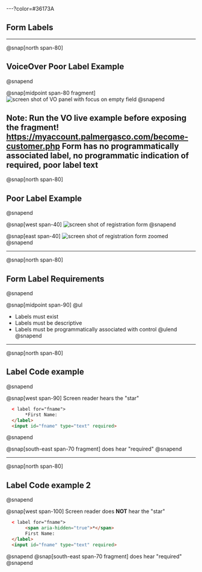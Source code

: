 ---?color=#36173A

## Form Labels

---
@snap[north span-80]
## VoiceOver Poor Label Example
@snapend

@snap[midpoint span-80 fragment]
![screen shot of VO panel with focus on empty field](assets/img/techniques/form-labels/form-label-poor-VO.png)
@snapend

Note: Run the VO live example before exposing the fragment!
 https://myaccount.palmergasco.com/become-customer.php
Form has no programmatically associated label, no programmatic indication of required, poor label text
---
@snap[north span-80]
## Poor Label Example
@snapend

@snap[west span-40]
![screen shot of registration form](assets/img/techniques/form-labels/form-label-poor.png)
@snapend

@snap[east span-40]
![screen shot of registration form zoomed](assets/img/techniques/form-labels/form-label-zoomed.png)
@snapend

---
@snap[north span-80]
## Form Label Requirements
@snapend

@snap[midpoint  span-90]
@ul
- Labels must exist
- Labels must be descriptive
- Labels must be programmatically associated with control
@ulend
@snapend

---
@snap[north span-80]
## Label Code example
@snapend

@snap[west span-90]
Screen reader hears the "star"

``` html zoom-15 code-wrap
  < label for="fname">
       *First Name:
  </label>
  <input id="fname" type="text" required>
```

@snapend

@snap[south-east span-70 fragment]
does hear "required"
@snapend


---
@snap[north span-80]
## Label Code example 2
@snapend

@snap[west span-100]
Screen reader does **NOT** hear the "star"

``` html zoom-15 code-wrap
  < label for="fname">
       <span aria-hidden="true">*</span>
       First Name:
  </label>
  <input id="fname" type="text" required>
```
@snapend
@snap[south-east span-70 fragment]
does hear "required"
@snapend

